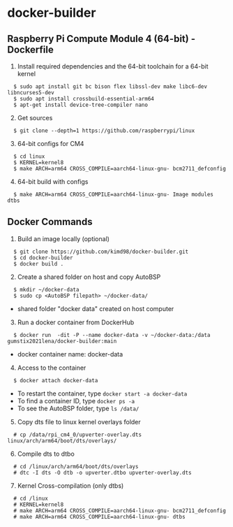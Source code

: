 # docker-builder

## Raspberry Pi Compute Module 4 (64-bit) - Dockerfile

1. Install required dependencies and the 64-bit toolchain for a 64-bit kernel
```
  $ sudo apt install git bc bison flex libssl-dev make libc6-dev libncurses5-dev
  $ sudo apt install crossbuild-essential-arm64
  $ apt-get install device-tree-compiler nano
```
2. Get sources
```
  $ git clone --depth=1 https://github.com/raspberrypi/linux
```
3. 64-bit configs for CM4
```
  $ cd linux
  $ KERNEL=kernel8
  $ make ARCH=arm64 CROSS_COMPILE=aarch64-linux-gnu- bcm2711_defconfig
```
4. 64-bit build with configs
```
  $ make ARCH=arm64 CROSS_COMPILE=aarch64-linux-gnu- Image modules dtbs
```

## Docker Commands

1. Build an image locally (optional)
```
  $ git clone https://github.com/kimd98/docker-builder.git
  $ cd docker-builder
  $ docker build .
```

2. Create a shared folder on host and copy AutoBSP
```
  $ mkdir ~/docker-data
  $ sudo cp <AutoBSP filepath> ~/docker-data/
```
   - shared folder "docker data" created on host computer

3. Run a docker container from DockerHub
```
  $ docker run  -dit -P --name docker-data -v ~/docker-data:/data gumstix2021lena/docker-builder:main
```
   - docker container name: docker-data

4. Access to the container
```
  $ docker attach docker-data
```
   - To restart the container, type `docker start -a docker-data`
   - To find a container ID, type `docker ps -a`
   - To see the AutoBSP folder, type `ls /data/`

5. Copy dts file to linux kernel overlays folder
```
  # cp /data/rpi_cm4_0/upverter-overlay.dts linux/arch/arm64/boot/dts/overlays/
```
6. Compile dts to dtbo
```
  # cd /linux/arch/arm64/boot/dts/overlays
  # dtc -I dts -O dtb -o upverter.dtbo upverter-overlay.dts
```
7. Kernel Cross-compilation (only dtbs)
```
  # cd /linux
  # KERNEL=kernel8
  # make ARCH=arm64 CROSS_COMPILE=aarch64-linux-gnu- bcm2711_defconfig
  # make ARCH=arm64 CROSS_COMPILE=aarch64-linux-gnu- dtbs
```
